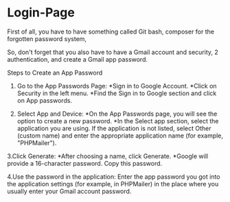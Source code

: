 # Login-Page
First of all, you have to have something called Git bash, composer for the forgotten password system, 

So, don't forget that you also have to have a Gmail account and security, 2 authentication, and create a Gmail app password.

Steps to Create an App Password
1. Go to the App Passwords Page:
*Sign in to Google Account.
*Click on Security in the left menu.
*Find the Sign in to Google section and click on App passwords.

2. Select App and Device:
*On the App Passwords page, you will see the option to create a new password.
*In the Select app section, select the application you are using. If the application is not listed, select Other (custom name) and enter the appropriate application name (for example, "PHPMailer").

3.Click Generate:
*After choosing a name, click Generate.
*Google will provide a 16-character password. Copy this password.

4.Use the password in the application:
Enter the app password you got into the application settings (for example, in PHPMailer) in the place where you usually enter your Gmail account password.
